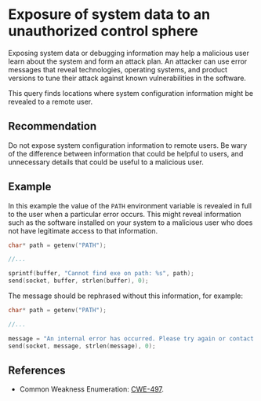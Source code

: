# Exposure of system data to an unauthorized control sphere
Exposing system data or debugging information may help a malicious user learn about the system and form an attack plan. An attacker can use error messages that reveal technologies, operating systems, and product versions to tune their attack against known vulnerabilities in the software.

This query finds locations where system configuration information might be revealed to a remote user.


## Recommendation
Do not expose system configuration information to remote users. Be wary of the difference between information that could be helpful to users, and unnecessary details that could be useful to a malicious user.


## Example
In this example the value of the `PATH` environment variable is revealed in full to the user when a particular error occurs. This might reveal information such as the software installed on your system to a malicious user who does not have legitimate access to that information.


```cpp
char* path = getenv("PATH");

//...

sprintf(buffer, "Cannot find exe on path: %s", path);
send(socket, buffer, strlen(buffer), 0);

```
The message should be rephrased without this information, for example:


```cpp
char* path = getenv("PATH");

//...

message = "An internal error has occurred. Please try again or contact a system administrator.\n";
send(socket, message, strlen(message), 0);
```

## References
* Common Weakness Enumeration: [CWE-497](https://cwe.mitre.org/data/definitions/497.html).
